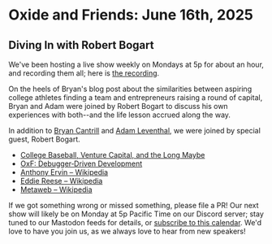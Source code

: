 # Oxide and Friends: June 16th, 2025

## Diving In with Robert Bogart

We've been hosting a live show weekly on Mondays at 5p for about an hour,
and recording them all; here is
[the recording](https://youtu.be/3z_TQxe9jx4).

On the heels of Bryan's blog post about the similarities between aspiring college athletes finding a team and entrepreneurs raising a round of capital, Bryan and Adam were joined by Robert Bogart to discuss his own experiences with both--and the life lesson accrued along the way.

In addition to
[Bryan Cantrill](https://bsky.app/profile/bcantrill.bsky.social) and
[Adam Leventhal](https://bsky.app/profile/ahl.bsky.social),
we were joined by special guest, Robert Bogart.

- [College Baseball, Venture Capital, and the Long Maybe](https://bcantrill.dtrace.org/2025/06/15/college-baseball-venture-capital-and-the-long-maybe/)
- [OxF: Debugger‑Driven Development](https://www.youtube.com/watch?v=hdqcrj5TBvE)
- [Anthony Ervin – Wikipedia](https://en.wikipedia.org/wiki/Anthony_Ervin)
- [Eddie Reese – Wikipedia](https://en.wikipedia.org/wiki/Eddie_Reese)
- [Metaweb – Wikipedia](https://en.wikipedia.org/wiki/Metaweb)

If we got something wrong or missed something, please file a PR!
Our next show will likely be on Monday at 5p Pacific Time on our Discord
server; stay tuned to our Mastodon feeds for details, or [subscribe to this
calendar](https://calendar.google.com/calendar/ical/c_318925f4185aa71c4524d0d6127f31058c9e21f29f017d48a0fca6f564969cd0%40group.calendar.google.com/public/basic.ics).
We'd love to have you join us, as we always love to hear from new speakers!

